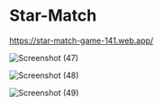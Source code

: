 # Star-Match
https://star-match-game-141.web.app/

![Screenshot (47)](https://user-images.githubusercontent.com/51822103/130327915-41eb5afb-4fdb-42cd-9c48-fa0cc72a5062.png)

![Screenshot (48)](https://user-images.githubusercontent.com/51822103/130327926-eeb930c4-7995-49f4-a597-392b5ad8c402.png)

![Screenshot (49)](https://user-images.githubusercontent.com/51822103/130327931-e6764a18-a932-47db-9471-ecf6e53399ec.png)


